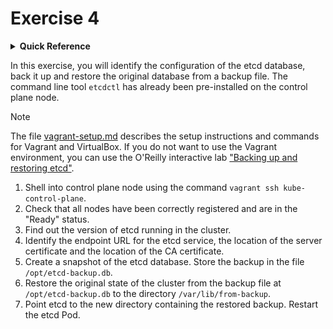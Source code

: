 # Exercise 4

<details>
<summary><b>Quick Reference</b></summary>
<p>

* Namespace: N/A<br>
* Documentation: [Backing up an etcd cluster](https://kubernetes.io/docs/tasks/administer-cluster/configure-upgrade-etcd/#backing-up-an-etcd-cluster)

</p>
</details>

In this exercise, you will identify the configuration of the etcd database, back it up and restore the original database from a backup file. The command line tool `etcdctl` has already been pre-installed on the control plane node.

> [!NOTE]
> The file [vagrant-setup.md](../common/vagrant-setup.md) describes the setup instructions and commands for Vagrant and VirtualBox. If you do not want to use the Vagrant environment, you can use the O'Reilly interactive lab ["Backing up and restoring etcd"](https://learning.oreilly.com/scenarios/cka-prep-backing/9781492095521/).

1. Shell into control plane node using the command `vagrant ssh kube-control-plane`.
2. Check that all nodes have been correctly registered and are in the "Ready" status.
3. Find out the version of etcd running in the cluster.
4. Identify the endpoint URL for the etcd service, the location of the server certificate and the location of the CA certificate.
5. Create a snapshot of the etcd database. Store the backup in the file `/opt/etcd-backup.db`.
6. Restore the original state of the cluster from the backup file at `/opt/etcd-backup.db` to the directory `/var/lib/from-backup`.
7. Point etcd to the new directory containing the restored backup. Restart the etcd Pod.
